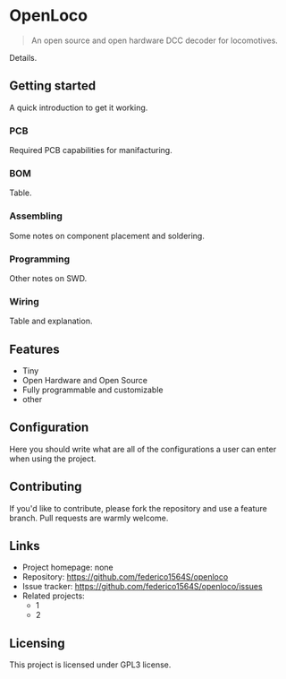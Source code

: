 # OpenLoco

> An open source and open hardware DCC decoder for locomotives.

Details.

## Getting started

A quick introduction to get it working.

### PCB

Required PCB capabilities for manifacturing.

### BOM

Table.

### Assembling

Some notes on component placement and soldering.

### Programming

Other notes on SWD.

### Wiring

Table and explanation.

## Features

* Tiny
* Open Hardware and Open Source
* Fully programmable and customizable
* other

## Configuration

Here you should write what are all of the configurations a user can enter when
using the project.

## Contributing

If you'd like to contribute, please fork the repository and use a feature
branch. Pull requests are warmly welcome.

## Links

- Project homepage: none
- Repository: https://github.com/federico1564S/openloco
- Issue tracker: https://github.com/federico1564S/openloco/issues
- Related projects:
  - 1
  - 2


## Licensing

This project is licensed under GPL3 license.
